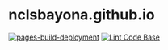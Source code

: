 # nclsbayona.github.io
[![pages-build-deployment](https://github.com/nclsbayona/nclsbayona.github.io/actions/workflows/pages/pages-build-deployment/badge.svg)](https://github.com/nclsbayona/nclsbayona.github.io/actions/workflows/pages/pages-build-deployment)
[![Lint Code Base](https://github.com/nclsbayona/nclsbayona.github.io/actions/workflows/super-linter.yml/badge.svg)](https://github.com/nclsbayona/nclsbayona.github.io/actions/workflows/super-linter.yml)
